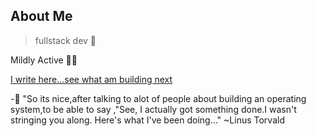 ## About Me
> fullstack dev 📝

Mildly Active 🏃‍♂️

<a href="https://www.what-the-bug.ml" target="_blank">I write here...see what am building next</a>

-🐼 "So its nice,after talking to alot of people about building  an operating system,to be able to say ,"See, I actually got something done.I wasn't stringing you along. Here's what I've been doing..." ~Linus Torvald


<!---
davdtheemonk/davdtheemonk is a ✨ special ✨ repository because its `README.md` (this file) appears on your GitHub profile.
You can click the Preview link to take a look at your changes.
--->
